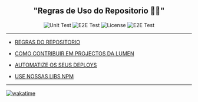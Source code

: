 <h2 align="center">
   "Regras de Uso do Repositorio 👋🎯"
</h2>

<p align="center">
  <img alt="Unit Test" src="https://img.shields.io/static/v1?label=Languages&message=10&color=d92e2e&labelColor=4f4f4f">
  <img alt="E2E Test" src="https://img.shields.io/static/v1?label=LUMEN%20TC&message=V1&color=informational&labelColor=000000">
  <img alt="License" src="https://img.shields.io/badge/license-MIT-brightgreen">
   <img alt="E2E Test" src="https://img.shields.io/static/v1?label=NOVADEV%20GROUP&message=V1&color=8257E5&labelColor=000001">
</p>
 
 ---

- [REGRAS DO REPOSITORIO](https://github.com/Lumen-st/.github/blob/main/profile/D-RULES_REPO.md)

- [COMO CONTRIBUIR EM PROJECTOS DA LUMEN](https://github.com/Lumen-st/.github/blob/main/profile/A-github.md)

- [AUTOMATIZE OS SEUS DEPLOYS ](https://github.com/Lumen-st/.github/blob/main/profile/C-githubactions.md)

- [USE NOSSAS LIBS NPM ](https://github.com/Lumen-st/.github/blob/main/profile/A-github.md)

---

  [![wakatime](https://wakatime.com/badge/user/4401a60f-971f-4471-8224-4a7c69a48959/project/d7b236b2-a81c-451e-ac46-59dac6768f9c.svg)](https://wakatime.com/badge/user/4401a60f-971f-4471-8224-4a7c69a48959/project/d7b236b2-a81c-451e-ac46-59dac6768f9c)

